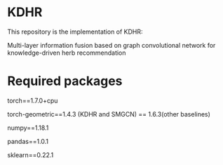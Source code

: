 # KDHR

This repository is the implementation of KDHR:

Multi-layer information fusion based on graph convolutional network for knowledge-driven herb recommendation

# Required packages

torch==1.7.0+cpu

torch-geometric==1.4.3 (KDHR and SMGCN) == 1.6.3(other baselines)

numpy==1.18.1

pandas==1.0.1

sklearn==0.22.1

